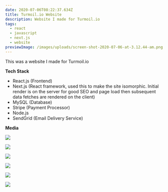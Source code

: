 ```yaml
---
date: 2020-07-06T08:22:37.634Z
title: Turmoil.io Website
description: Website I made for Turmoil.io
tags:
  - react
  - javascript
  - next.js
  - website
previewImage: /images/uploads/screen-shot-2020-07-06-at-3.12.44-am.png
---
```

This was a website I made for Turmoil.io



**Tech Stack**

* React.js (Frontend)
* Next.js (React framework, used this to make the site isomorphic. Initial render is on the server for good SEO and page load then subsequent data fetches are rendered on the client)
* MySQL (Database)
* Stripe (Payment Processor)
* Node.js
* SendGrid (Email Delivery Service)



**Media**

![](/images/uploads/screen-shot-2020-07-06-at-3.12.44-am.png)

![](/images/uploads/screen-shot-2020-07-06-at-3.13.03-am.png)

![](/images/uploads/screen-shot-2020-07-06-at-3.13.26-am.png)

![](/images/uploads/screen-shot-2020-07-06-at-3.13.48-am.png)

![](/images/uploads/screen-shot-2020-07-06-at-3.14.11-am.png)

![](/images/uploads/screen-shot-2020-07-06-at-3.16.39-am.png)